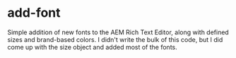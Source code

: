 # add-font
Simple addition of new fonts to the AEM Rich Text Editor, along with defined sizes and brand-based colors. I didn't write the bulk of this code, but I did come up with the size object and added most of the fonts.
